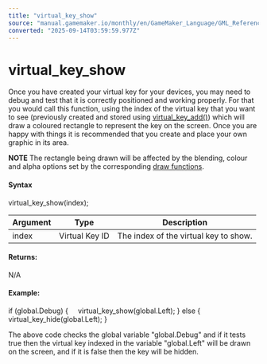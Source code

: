 ```yaml
---
title: "virtual_key_show"
source: "manual.gamemaker.io/monthly/en/GameMaker_Language/GML_Reference/Game_Input/Virtual_Keys_And_Keyboards/virtual_key_show.htm"
converted: "2025-09-14T03:59:59.977Z"
---
```


# virtual\_key\_show

Once you have created your virtual key for your devices, you may need to debug and test that it is correctly positioned and working properly. For that you would call this function, using the index of the virtual key that you want to see (previously created and stored using [virtual\_key\_add()](virtual_key_add.md)) which will draw a coloured rectangle to represent the key on the screen. Once you are happy with things it is recommended that you create and place your own graphic in its area.

**NOTE** The rectangle being drawn will be affected by the blending, colour and alpha options set by the corresponding [draw functions](../../Drawing/Colour_And_Alpha/Colour_And_Alpha.md).

#### Syntax

virtual\_key\_show(index);

| Argument | Type | Description |
| --- | --- | --- |
| index | Virtual Key ID | The index of the virtual key to show. |

#### Returns:

N/A

#### Example:

if (global.Debug)
{
    virtual\_key\_show(global.Left);
}
else
{
    virtual\_key\_hide(global.Left);
}

The above code checks the global variable "global.Debug" and if it tests true then the virtual key indexed in the variable "global.Left" will be drawn on the screen, and if it is false then the key will be hidden.